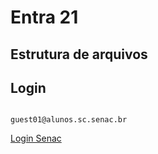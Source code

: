 # Entra 21

## Estrutura de arquivos



## Login 

```

guest01@alunos.sc.senac.br

```
[Login Senac](https://senac.sc/0Ho83E)
